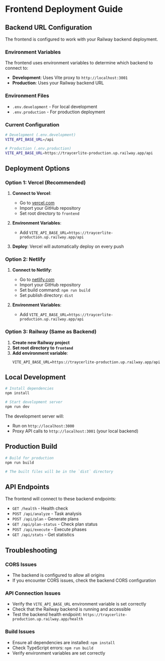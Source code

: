 # Frontend Deployment Guide

## Backend URL Configuration

The frontend is configured to work with your Railway backend deployment.

### Environment Variables

The frontend uses environment variables to determine which backend to connect to:

- **Development**: Uses Vite proxy to `http://localhost:3001`
- **Production**: Uses your Railway backend URL

### Environment Files

- `.env.development` - For local development
- `.env.production` - For production deployment

### Current Configuration

```bash
# Development (.env.development)
VITE_API_BASE_URL=/api

# Production (.env.production)  
VITE_API_BASE_URL=https://traycerlite-production.up.railway.app/api
```

## Deployment Options

### Option 1: Vercel (Recommended)

1. **Connect to Vercel**:
   - Go to [vercel.com](https://vercel.com)
   - Import your GitHub repository
   - Set root directory to `frontend`

2. **Environment Variables**:
   - Add `VITE_API_BASE_URL=https://traycerlite-production.up.railway.app/api`

3. **Deploy**: Vercel will automatically deploy on every push

### Option 2: Netlify

1. **Connect to Netlify**:
   - Go to [netlify.com](https://netlify.com)
   - Import your GitHub repository
   - Set build command: `npm run build`
   - Set publish directory: `dist`

2. **Environment Variables**:
   - Add `VITE_API_BASE_URL=https://traycerlite-production.up.railway.app/api`

### Option 3: Railway (Same as Backend)

1. **Create new Railway project**
2. **Set root directory to `frontend`**
3. **Add environment variable**:
   ```
   VITE_API_BASE_URL=https://traycerlite-production.up.railway.app/api
   ```

## Local Development

```bash
# Install dependencies
npm install

# Start development server
npm run dev
```

The development server will:
- Run on `http://localhost:3000`
- Proxy API calls to `http://localhost:3001` (your local backend)

## Production Build

```bash
# Build for production
npm run build

# The built files will be in the `dist` directory
```

## API Endpoints

The frontend will connect to these backend endpoints:

- `GET /health` - Health check
- `POST /api/analyze` - Task analysis
- `POST /api/plan` - Generate plans
- `GET /api/plan-status` - Check plan status
- `POST /api/execute` - Execute phases
- `GET /api/stats` - Get statistics

## Troubleshooting

### CORS Issues
- The backend is configured to allow all origins
- If you encounter CORS issues, check the backend CORS configuration

### API Connection Issues
- Verify the `VITE_API_BASE_URL` environment variable is set correctly
- Check that the Railway backend is running and accessible
- Test the backend health endpoint: `https://traycerlite-production.up.railway.app/health`

### Build Issues
- Ensure all dependencies are installed: `npm install`
- Check TypeScript errors: `npm run build`
- Verify environment variables are set correctly
